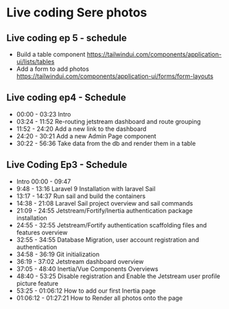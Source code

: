 # Live coding Sere photos

## Live coding ep 5 - schedule

- Build a table component <https://tailwindui.com/components/application-ui/lists/tables>
- Add a form to add photos <https://tailwindui.com/components/application-ui/forms/form-layouts>

## Live coding ep4 - Schedule

- 00:00 - 03:23 Intro
- 03:24 - 11:52 Re-routing jetstream dashboard and route grouping
- 11:52 - 24:20 Add a new link to the dashboard
- 24:20 - 30:21 Add a new Admin Page component
- 30:22 - 56:36 Take data from the db and render them in a table

## Live Coding Ep3 - Schedule

- Intro 00:00 - 09:47
- 9:48 - 13:16 Laravel 9 Installation with laravel Sail
- 13:17 - 14:37 Run sail and build the containers
- 14:38 - 21:08 Laravel Sail project overview and sail commands
- 21:09 - 24:55 Jetstream/Fortify/Inertia authentication package installation
- 24:55 - 32:55  Jetstream/Fortify authentication scaffolding files and features overview
- 32:55 - 34:55 Database Migration, user account registration and authentication
- 34:58 - 36:19 Git initialization
- 36:19 - 37:02 Jetstream dashboard overview
- 37:05 - 48:40 Inertia/Vue Components Overviews
- 48:40 - 53:25 Disable registration and Enable the Jetstream user profile picture feature
- 53:25 - 01:06:12 How to add our first Inertia page
- 01:06:12 - 01:27:21 How to Render all photos onto the page
